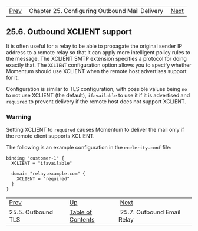 |     |     |     |
| --- | --- | --- |
| [Prev](tls_option)  | Chapter 25. Configuring Outbound Mail Delivery |  [Next](outbound_mail.relay_hosts) |

## 25.6. Outbound XCLIENT support

It is often useful for a relay to be able to propagate the original sender IP address to a remote relay so that it can apply more intelligent policy rules to the message. The XCLIENT SMTP extension specifies a protocol for doing exactly that. The `XCLIENT` configuration option allows you to specify whether Momentum should use XCLIENT when the remote host advertises support for it.

Configuration is similar to TLS configuration, with possible values being `no` to not use XCLIENT (the default), `ifavailable` to use it if it is advertised and `required` to prevent delivery if the remote host does not support XCLIENT.

### Warning

Setting XCLIENT to `required` causes Momentum to deliver the mail only if the remote client supports XCLIENT.

The following is an example configuration in the `ecelerity.conf` file:

```
binding "customer-1" {
  XCLIENT = "ifavailable"

  domain "relay.example.com" {
    XCLIENT = "required"
  }
}
```

|     |     |     |
| --- | --- | --- |
| [Prev](tls_option)  | [Up](outbound_mail) |  [Next](outbound_mail.relay_hosts) |
| 25.5. Outbound TLS  | [Table of Contents](index) |  25.7. Outbound Email Relay |

